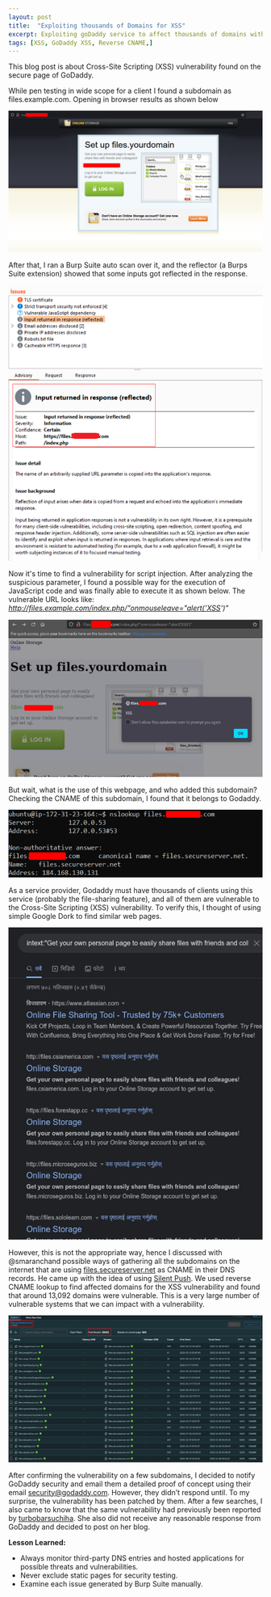 ```yaml
---
layout: post
title:  "Exploiting thousands of Domains for XSS"
excerpt: Exploiting goDaddy service to affect thousands of domains with cross-site scripting vulnerability.
tags: [XSS, GoDaddy XSS, Reverse CNAME,]
---
```


This blog post is about Cross-Site Scripting (XSS) vulnerability found on the secure page of GoDaddy. 

While pen testing in wide scope for a client I found a subdomain as files.example.com. Opening in browser results as shown below

![](/images/posts/godaddy/1.png)

After that, I ran a Burp Suite auto scan over it, and the reflector (a Burps Suite extension) showed that some inputs got reflected in the response.

![](/images/posts/godaddy/2.png)

Now it's time to find a vulnerability for script injection. After analyzing the suspicious parameter, I found a possible way for the execution of JavaScript code and was finally able to execute it as shown below. The vulnerable URL looks like: *http://files.example.com/index.php/"onmouseleave="alert('XSS')"*

![](/images/posts/godaddy/3.png)

But wait, what is the use of this webpage, and who added this subdomain? Checking the CNAME of this subdomain, I found that it belongs to Godaddy. 

![](/images/posts/godaddy/4.png)

As a service provider, Godaddy must have thousands of clients using this service (probably the file-sharing feature), and all of them are vulnerable to the Cross-Site Scripting (XSS) vulnerability. To verify this, I thought of using simple Google Dork to find similar web pages.

![](/images/posts/godaddy/5.jpg)

However, this is not the appropriate way, hence I discussed with @smaranchand possible ways of gathering all the subdomains on the internet that are using [files.secureserver.net](http://files.secureserver.net/)
 as CNAME in their DNS records. He came up with the idea of using [Silent Push](https://explore.silentpush.com/explore-result?name=files.secureserver.net&queryType=answer&type=CNAME). We used reverse CNAME lookup to find affected domains for the XSS vulnerability and found that around 13,092 domains were vulnerable. This is a very large number of vulnerable systems that we can impact with a vulnerability.

![](/images/posts/godaddy/6.png)

After confirming the vulnerability on a few subdomains, I decided to notify GoDaddy security and email them a detailed proof of concept using their email security@godaddy.com. However, they didn’t respond until. To my surprise, the vulnerability has been patched by them. After a few searches, I also came to know that the same vulnerability had previously been reported by [turbobarsuchiha](https://medium.com/@turbobarsuchiha?source=post_page-----5828c3e2040c--------------------------------). She also did not receive any reasonable response from GoDaddy and decided to post on her blog.

**Lesson Learned:**

- Always monitor third-party DNS entries and hosted applications for possible threats and vulnerabilities.
- Never exclude static pages for security testing.
- Examine each issue generated by Burp Suite manually.
